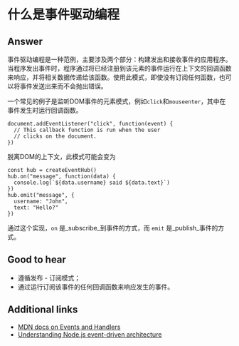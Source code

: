 # 什么是事件驱动编程

## Answer

事件驱动编程是一种范例，主要涉及两个部分：构建发出和接收事件的应用程序。当程序发出事件时，程序通过将已经注册到该元素的事件运行在上下文的回调函数来响应，并将相关数据传递给该函数。使用此模式，即使没有订阅任何函数，也可以将事件发送出来而不会抛出错误。

一个常见的例子是监听DOM事件的元素模式，例如`click`和`mouseenter`，其中在事件发生时运行回调函数。

```es6
document.addEventListener("click", function(event) {
  // This callback function is run when the user
  // clicks on the document.
})
```

脱离DOM的上下文，此模式可能会变为

```es6
const hub = createEventHub()
hub.on("message", function(data) {
  console.log(`${data.username} said ${data.text}`)
})
hub.emit("message", {
  username: "John",
  text: "Hello?"
})
```

通过这个实现，`on` 是_subscribe_到事件的方式，而 `emit` 是_publish_事件的方式。

## Good to hear

* 遵循发布 - 订阅模式；
* 通过运行订阅该事件的任何回调函数来响应发生的事件。

## Additional links

* [MDN docs on Events and Handlers](https://developer.mozilla.org/en-US/docs/Web/Guide/Events/Overview_of_Events_and_Handlers)
* [Understanding Node.js event-driven architecture](https://medium.freecodecamp.org/understanding-node-js-event-driven-architecture-223292fcbc2d)

<!-- tags: (javascript) -->

<!-- expertise: (2) -->
